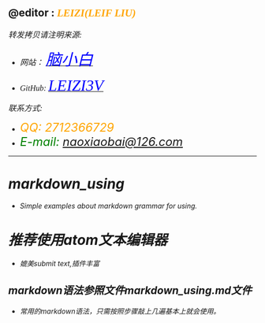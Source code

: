 
@editor : __<i><font color=orange face='微软雅黑'>LEIZI(LEIF LIU)__ </font><br>
---
<font size=3 face='微软雅黑'>转发拷贝请注明来源: </font><br>

* <font size=3 face='微软雅黑'>网站：</font>
[<i><font color=blue size=6 face='微软雅黑'>脑小白</font>](http://www.naoxiaobai.club) <br>

* <font size=3 face='微软雅黑'>GitHub:</font>
[<i><font color=blue size=6 face='微软雅黑'>LEIZI3V</font>](https://github.com/LEIZI3V) <br>

<font size=3 face='微软雅黑'>联系方式:</font>
* <font color=orange size=5>QQ: 2712366729 </font>
* <font color=green size=5>E-mail: naoxiaobai@126.com </font> <br>

---
# markdown_using
* Simple examples about markdown  grammar for using.
# 推荐使用atom文本编辑器
* 媲美submit text,插件丰富
## markdown语法参照文件markdown_using.md文件
* 常用的markdown语法，只需按照步骤敲上几遍基本上就会使用。

